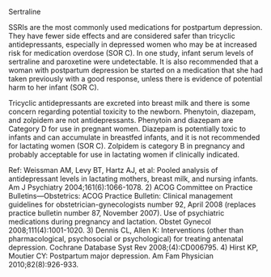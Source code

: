 Sertraline

SSRIs are the most commonly used medications for postpartum depression. They have fewer side effects and are considered safer than tricyclic antidepressants, especially in depressed women who may be at increased risk for medication overdose (SOR C). In one study, infant serum levels of sertraline and paroxetine were undetectable. It is also recommended that a woman with postpartum depression be started on a medication that she had taken previously with a good response, unless there is evidence of potential harm to her infant (SOR C).

Tricyclic antidepressants are excreted into breast milk and there is some concern regarding potential toxicity to the newborn. Phenytoin, diazepam, and zolpidem are not antidepressants. Phenytoin and diazepam are Category D for use in pregnant women. Diazepam is potentially toxic to infants and can accumulate in breastfed infants, and it is not recommended for lactating women (SOR C). Zolpidem is category B in pregnancy and probably acceptable for use in lactating women if clinically indicated.

Ref:  Weissman AM, Levy BT, Hartz AJ, et al: Pooled analysis of antidepressant levels in lactating mothers, breast milk, and nursing infants. Am J Psychiatry 2004;161(6):1066-1078. 2) ACOG Committee on Practice Bulletins—Obstetrics: ACOG Practice Bulletin: Clinical management guidelines for obstetrician-gynecologists number 92, April 2008 (replaces practice bulletin number 87, November 2007). Use of psychiatric medications during pregnancy and lactation. Obstet Gynecol 2008;111(4):1001-1020. 3) Dennis CL, Allen K: Interventions (other than pharmacological, psychosocial or psychological) for treating antenatal depression. Cochrane Database Syst Rev 2008;(4):CD006795. 4) Hirst KP, Moutier CY: Postpartum major depression. Am Fam Physician 2010;82(8):926-933.